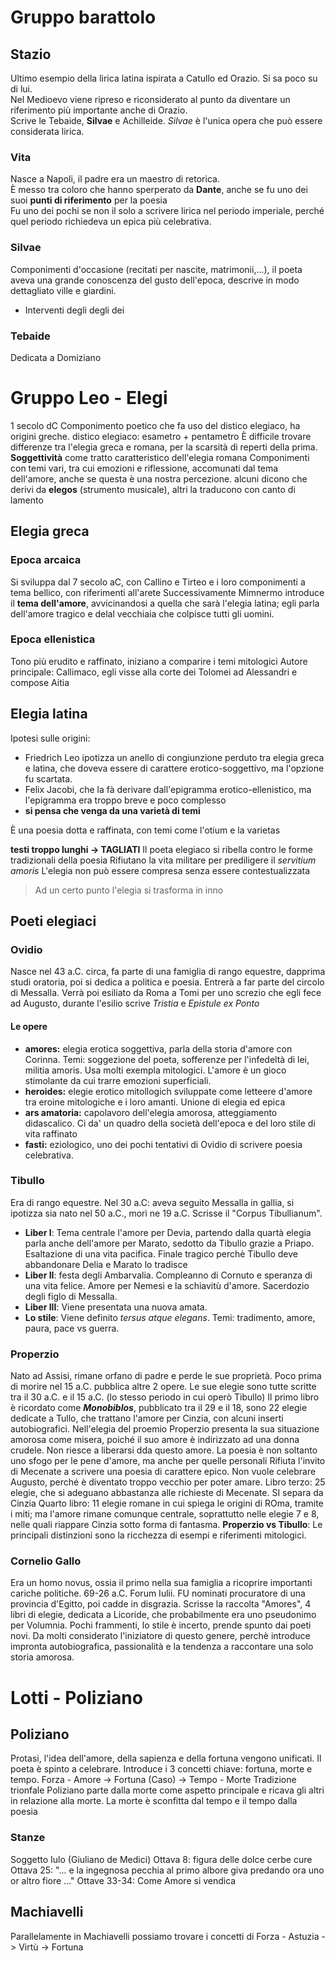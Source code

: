 # Gruppo barattolo

## Stazio

Ultimo esempio della lirica latina ispirata a Catullo ed Orazio. Si sa poco su di lui.   
Nel Medioevo viene ripreso e riconsiderato al punto da diventare un riferimento più importante anche di Orazio.  
Scrive le Tebaide, **Silvae** e Achilleide. _Silvae_ è l'unica opera che può essere considerata lirica.

### Vita

Nasce a Napoli, il padre era un maestro di retorica.   
È messo tra coloro che hanno sperperato da **Dante**, anche se fu uno dei suoi **punti di riferimento** per la poesia  
Fu uno dei pochi se non il solo a scrivere lirica nel periodo imperiale, perché quel periodo richiedeva un epica più celebrativa.

### Silvae

Componimenti d'occasione \(recitati per nascite, matrimonii,...\), il poeta aveva una grande conoscenza del gusto dell'epoca, descrive in modo dettagliato ville e giardini.

* Interventi degli degli dei

### Tebaide

  Dedicata a Domiziano

# Gruppo Leo - Elegi
1 secolo dC
Componimento poetico che fa uso del distico elegiaco, ha origini greche.
distico elegiaco: esametro + pentametro
È difficile trovare differenze tra l'elegia greca e romana, per la scarsità di reperti della prima.
**Soggettività** come tratto caratteristico dell'elegia romana
Componimenti con temi vari, tra cui emozioni e riflessione, accomunati dal tema dell'amore, anche se questa è una nostra percezione.
alcuni dicono che derivi da **elegos** (strumento musicale), altri la traducono con canto di lamento

## Elegia greca
### Epoca arcaica
Si sviluppa dal 7 secolo aC, con Callino e Tirteo e i loro componimenti a tema bellico, con riferimenti all'arete 
Successivamente Mimnermo introduce il **tema dell'amore**, avvicinandosi a quella che sarà l'elegia latina; egli parla dell'amore tragico e delal vecchiaia che colpisce tutti gli uomini.

### Epoca ellenistica
Tono più erudito e raffinato, iniziano a comparire i temi mitologici
Autore principale: Callimaco, egli visse alla corte dei Tolomei ad Alessandri e compose Aitia

## Elegia latina
Ipotesi sulle origini:
- Friedrich Leo ipotizza un anello di congiunzione perduto tra elegia greca e latina, che doveva essere di carattere erotico-soggettivo, ma l'opzione fu scartata.
- Felix Jacobi, che la fà derivare dall'epigramma erotico-ellenistico, ma l'epigramma era troppo breve e poco complesso
- **si pensa che venga da una varietà di temi**

È una poesia dotta e raffinata, con temi come l'otium e la varietas

**testi troppo lunghi -> TAGLIATI**
Il poeta elegiaco si ribella contro le forme tradizionali della poesia
Rifiutano la vita militare per prediligere il *servitium amoris*
L'elegia non può essere compresa senza essere contestualizzata

> Ad un certo punto l'elegia si trasforma in inno

## Poeti elegiaci
### Ovidio
Nasce nel 43 a.C. circa, fa parte di una famiglia di rango equestre, dapprima studi oratoria, poi si dedica a politica e poesia. Entrerà a far parte del circolo di Messalla.
Verrà poi esiliato da Roma a Tomi per uno screzio che egli fece ad Augusto, durante l'esilio scrive _Tristia_ e _Epistule ex Ponto_

#### Le opere
- **amores:** elegia erotica soggettiva, parla della storia d'amore con Corinna. Temi: soggezione del poeta, sofferenze per l'infedeltà di lei, militia amoris. Usa molti exempla mitologici. L'amore è un gioco stimolante da cui trarre emozioni superficiali.
- **heroides:** elegie erotico mitollogich sviluppate come letteere d'amore tra eroine mitologiche e i loro amanti. Unione di elegia ed epica
- **ars amatoria:** capolavoro dell'elegia amorosa, atteggiamento didascalico. Ci da' un quadro della  società dell'epoca e del loro stile di vita raffinato
- **fasti:** eziologico, uno dei pochi tentativi di Ovidio di scrivere poesia celebrativa.


### Tibullo
Era di rango equestre. Nel 30 a.C: aveva seguito Messalla in gallia, si ipotizza sia nato nel 50 a.C., morì ne 19 a.C. Scrisse il "Corpus Tibullianum".
  * **Liber I**: Tema centrale l'amore per Devia, partendo dalla quartà elegia parla anche dell'amore per Marato, sedotto da Tibullo grazie a Priapo. Esaltazione di una vita pacifica. Finale tragico perchè Tibullo deve abbandonare Delia e Marato lo tradisce
  * **Liber II**: festa degli Ambarvalia. Compleanno di Cornuto e speranza di una vita felice. Amore per Nemesi e la schiavitù d'amore. Sacerdozio degli figlo di Messalla.
  * **Liber III**: Viene presentata una nuova amata.
  * **Lo stile**: Viene definito *tersus atque elegans*. Temi: tradimento, amore, paura, pace vs guerra. 
  
### Properzio
Nato ad Assisi, rimane orfano di padre e perde le sue proprietà. Poco prima di morire nel 15 a.C. pubblica altre 2 opere. Le sue elegie sono tutte scritte tra il 30 a.C. e il 15 a.C. (lo stesso periodo in cui operò Tibullo)
Il primo libro è ricordato come ***Monobiblos***, pubblicato tra il 29 e il 18, sono 22 elegie dedicate a Tullo, che trattano l'amore per Cinzia, con alcuni inserti autobiografici. Nell'elegia del proemio Properzio presenta la sua situazione amorosa come misera, poiché il suo amore è indirizzato ad una donna crudele. Non riesce a liberarsi dda questo amore.
La poesia è non soltanto uno sfogo per le pene d'amore, ma anche per quelle personali
Rifiuta l'invito di Mecenate a scrivere una poesia di carattere epico.
Non vuole celebrare Augusto, perché è diventato troppo vecchio per poter amare.
Libro terzo: 25 elegie, che si adeguano abbastanza alle richieste di Mecenate. SI separa da Cinzia
Quarto libro: 11 elegie romane in cui spiega le origini di ROma, tramite i miti; ma l'amore rimane comunque centrale, soprattutto nelle elegie 7 e 8, nelle quali riappare Cinzia sotto forma di fantasma.
**Properzio vs Tibullo**: Le principali distinzioni sono la ricchezza di esempi e riferimenti mitologici.

### Cornelio Gallo
Era un homo novus, ossia il primo nella sua famiglia a ricoprire importanti cariche politiche. 69-26 a.C. Forum Iulii. FU nominati procuratore di una provincia d'Egitto, poi cadde in disgrazia. Scrisse la raccolta "Amores", 4 libri di elegie, dedicata a Licoride, che probabilmente era uno pseudonimo per Volumnia. Pochi frammenti, lo stile è incerto, prende spunto dai poeti novi. Da molti considerato l'iniziatore di questo genere, perchè introduce impronta autobiografica, passionalità e la tendenza a raccontare una solo storia amorosa.


# Lotti - Poliziano
## Poliziano
Protasi, l'idea dell'amore, della sapienza e della fortuna vengono unificati. Il poeta è spinto a celebrare.
Introduce i 3 concetti chiave: fortuna, morte e tempo.
Forza - Amore -> Fortuna (Caso) -> Tempo - Morte
Tradizione trionfale 
Poliziano parte dalla morte come aspetto principale e ricava gli altri in relazione alla morte. La morte è sconfitta dal tempo e il tempo dalla poesia
### Stanze
Soggetto Iulo (Giuliano de Medici)
Ottava 8: figura delle dolce cerbe cure
Ottava 25: "... e la ingegnosa pecchia al primo albore giva predando ora uno or altro fiore ..."
Ottave 33-34: Come Amore si vendica

## Machiavelli
Parallelamente in Machiavelli possiamo trovare i concetti di Forza - Astuzia -> Virtù -> Fortuna 






